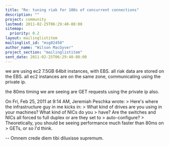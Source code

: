 ```yaml
---
title: "Re: tuning riak for 100s of concurrent connections"
description: ""
project: community
lastmod: 2011-02-25T06:29:40-08:00
sitemap:
  priority: 0.2
layout: mailinglistitem
mailinglist_id: "msg02458"
author_name: "Wilson MacGyver"
project_section: "mailinglistitem"
sent_date: 2011-02-25T06:29:40-08:00
---
```



we are using ec2 7.5GB 64bit instances, with EBS. all riak data are
stored on the EBS.
all ec2 instances are on the same zone, communicating using the private ip.

the 80ms timing we are seeing are GET requests using the private ip also.

On Fri, Feb 25, 2011 at 9:14 AM, Jeremiah Peschka
 wrote:
&gt; Here's where the infrastructure guy in me kicks in:
&gt; What kind of drives are you using in your machines? What kind of NICs do you
&gt; have? Are the switches and NICs all forced to full duplex or are they set to
&gt; auto-configure?
&gt; Theoretically, you should be seeing performance much faster than 80ms on
&gt; GETs, or so I'd think.

-- 
Omnem crede diem tibi diluxisse supremum.

